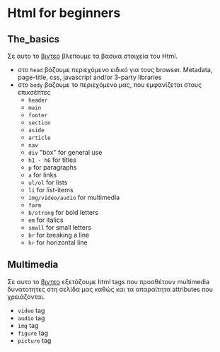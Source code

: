 # Html for beginners

##  The_basics
Σε αυτο το [βιντεο](https://youtu.be/R110EN9QfzA) βλεπουμε τα βασικα στοιχεία του Html.

- στο `head` βάζουμε περιεχόμενο ειδικό για τους browser. Metadata, page-title, css, javascript and/or 3-party libraries
- στο `body` βαζουμε το περιεχόμενο μας, που εμφανίζεται στους επικσέπτες 
    - `header`
    - `main`
    - `footer`
    - `section`
    - `aside`
    - `article`
    - `nav`
    - `div` "box" for general use
    - `h1 - h6` for titles
    - `p` for paragraphs 
    - `a` for links
    - `ul/ol` for lists
    - `li` for list-items
    - `img/video/audio` for multimedia
    - `form`
    - `b/strong` for bold letters
    - `em` for italics
    - `small` for small letters
    - `br` for breaking a line
    - `hr` for horizontal line


## Multimedia
Σε αυτο το [βιντεο](https://youtu.be/RYR4MKU6wZM) εξετάζουμε html tags που προσθέτουν multimedia δυνατοτητες στη σελίδα μας καθώς και τα απαραίτητα attributes που χρειάζονται.

- `video` tag 
- `audio` tag 
- `img` tag
- `figure` tag
- `picture` tag
